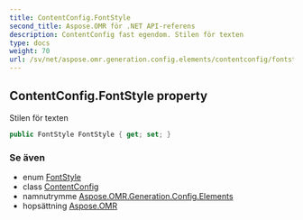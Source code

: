 ```yaml
---
title: ContentConfig.FontStyle
second_title: Aspose.OMR för .NET API-referens
description: ContentConfig fast egendom. Stilen för texten
type: docs
weight: 70
url: /sv/net/aspose.omr.generation.config.elements/contentconfig/fontstyle/
---
```

## ContentConfig.FontStyle property

Stilen för texten

```csharp
public FontStyle FontStyle { get; set; }
```

### Se även

* enum [FontStyle](../../../aspose.omr.generation/fontstyle/)
* class [ContentConfig](../)
* namnutrymme [Aspose.OMR.Generation.Config.Elements](../../contentconfig/)
* hopsättning [Aspose.OMR](../../../)


